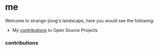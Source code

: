 # me

Welcome to strange-jiong's landscape, here you would see the following:



- My [contributions](#contributions) to Open Source Projects

### contributions

